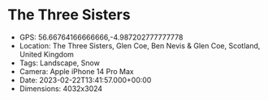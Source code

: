 # The Three Sisters

- GPS: 56.66764166666666,-4.987202777777778
- Location: The Three Sisters, Glen Coe, Ben Nevis & Glen Coe, Scotland, United Kingdom
- Tags: Landscape, Snow
- Camera: Apple iPhone 14 Pro Max
- Date: 2023-02-22T13:41:57.000+00:00
- Dimensions: 4032x3024
